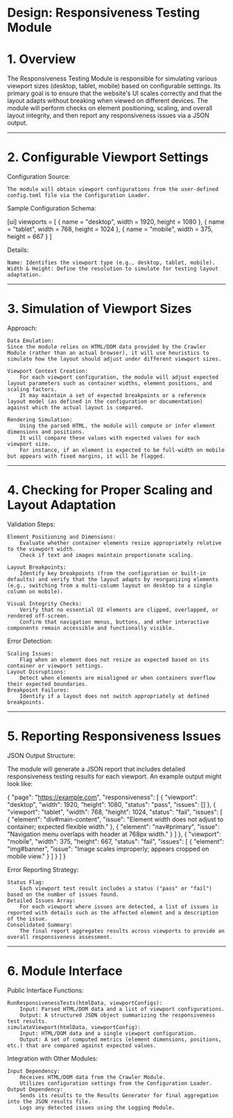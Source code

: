 Design: Responsiveness Testing Module
===========================
# 1. Overview

The Responsiveness Testing Module is responsible for simulating various viewport sizes (desktop, tablet, mobile) based on configurable settings. Its primary goal is to ensure that the website's UI scales correctly and that the layout adapts without breaking when viewed on different devices. The module will perform checks on element positioning, scaling, and overall layout integrity, and then report any responsiveness issues via a JSON output.

---

# 2. Configurable Viewport Settings
Configuration Source:

    The module will obtain viewport configurations from the user-defined config.toml file via the Configuration Loader.

Sample Configuration Schema:

[ui]
viewports = [
    { name = "desktop", width = 1920, height = 1080 },
    { name = "tablet", width = 768, height = 1024 },
    { name = "mobile", width = 375, height = 667 }
]

Details:

    Name: Identifies the viewport type (e.g., desktop, tablet, mobile).
    Width & Height: Define the resolution to simulate for testing layout adaptation.

---

# 3. Simulation of Viewport Sizes
Approach:

    Data Emulation:
    Since the module relies on HTML/DOM data provided by the Crawler Module (rather than an actual browser), it will use heuristics to simulate how the layout should adjust under different viewport sizes.

    Viewport Context Creation:
        For each viewport configuration, the module will adjust expected layout parameters such as container widths, element positions, and scaling factors.
        It may maintain a set of expected breakpoints or a reference layout model (as defined in the configuration or documentation) against which the actual layout is compared.

    Rendering Simulation:
        Using the parsed HTML, the module will compute or infer element dimensions and positions.
        It will compare these values with expected values for each viewport size.
        For instance, if an element is expected to be full-width on mobile but appears with fixed margins, it will be flagged.

---

# 4. Checking for Proper Scaling and Layout Adaptation
Validation Steps:

    Element Positioning and Dimensions:
        Evaluate whether container elements resize appropriately relative to the viewport width.
        Check if text and images maintain proportionate scaling.

    Layout Breakpoints:
        Identify key breakpoints (from the configuration or built-in defaults) and verify that the layout adapts by reorganizing elements (e.g., switching from a multi-column layout on desktop to a single column on mobile).

    Visual Integrity Checks:
        Verify that no essential UI elements are clipped, overlapped, or rendered off-screen.
        Confirm that navigation menus, buttons, and other interactive components remain accessible and functionally visible.

Error Detection:

    Scaling Issues:
        Flag when an element does not resize as expected based on its container or viewport settings.
    Layout Disruptions:
        Detect when elements are misaligned or when containers overflow their expected boundaries.
    Breakpoint Failures:
        Identify if a layout does not switch appropriately at defined breakpoints.

---

# 5. Reporting Responsiveness Issues
JSON Output Structure:

The module will generate a JSON report that includes detailed responsiveness testing results for each viewport. An example output might look like:

{
  "page": "https://example.com",
  "responsiveness": [
    {
      "viewport": "desktop",
      "width": 1920,
      "height": 1080,
      "status": "pass",
      "issues": []
    },
    {
      "viewport": "tablet",
      "width": 768,
      "height": 1024,
      "status": "fail",
      "issues": [
        {
          "element": "div#main-content",
          "issue": "Element width does not adjust to container; expected flexible width."
        },
        {
          "element": "nav#primary",
          "issue": "Navigation menu overlaps with header at 768px width."
        }
      ]
    },
    {
      "viewport": "mobile",
      "width": 375,
      "height": 667,
      "status": "fail",
      "issues": [
        {
          "element": "img#banner",
          "issue": "Image scales improperly; appears cropped on mobile view."
        }
      ]
    }
  ]
}

Error Reporting Strategy:

    Status Flag:
        Each viewport test result includes a status ("pass" or "fail") based on the number of issues found.
    Detailed Issues Array:
        For each viewport where issues are detected, a list of issues is reported with details such as the affected element and a description of the issue.
    Consolidated Summary:
        The final report aggregates results across viewports to provide an overall responsiveness assessment.

---

# 6. Module Interface
Public Interface Functions:

    RunResponsivenessTests(htmlData, viewportConfigs):
        Input: Parsed HTML/DOM data and a list of viewport configurations.
        Output: A structured JSON object summarizing the responsiveness test results.
    simulateViewport(htmlData, viewportConfig):
        Input: HTML/DOM data and a single viewport configuration.
        Output: A set of computed metrics (element dimensions, positions, etc.) that are compared against expected values.

Integration with Other Modules:

    Input Dependency:
        Receives HTML/DOM data from the Crawler Module.
        Utilizes configuration settings from the Configuration Loader.
    Output Dependency:
        Sends its results to the Results Generator for final aggregation into the JSON results file.
        Logs any detected issues using the Logging Module.

